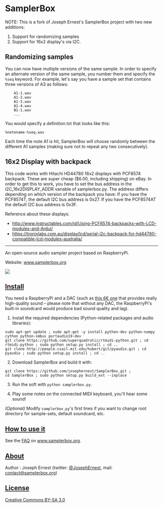 SamplerBox
==========

NOTE: This is a fork of Joseph Ernest's SamplerBox project with two new additions:

1. Support for randomizing samples
2. Support for 16x2 display's via I2C. 


## Randomizing samples

You can now have multiple versions of the same sample. In order to specify an alternate version of the same sample, you number them and specify the `%seq` keyword. For example, let's say you have a sample set that contains three versions of A3 as follows:

		A1-1.wav
		A1-2.wav
		A1-3.wav
		A1-4.wav
		B1-1.wav
		...

You would specify a definition.txt that looks like this:

	%notename-%seq.wav

Each time the note A1 is hit, SamplerBox will choose randomly between the different A1 samples (making sure not to repeat any two consecutively).

## 16x2 Display with backpack

This code works with Hitachi HD44780 16x2 displays with PCF8574 backpack. These are super cheap ($6.00, including shipping) on eBay. In order to get this to work, you have to set the bus address in the I2C_16x2DISPLAY_ADDR variable of samplerbox.py. The address differs depending on which version of the backpack you have: If you have the PCF8574T, the default I2C bus address is 0x27. If you have the PCF8574AT the default I2C bus address is 0x3F. 

Reference about these displays: 

- http://www.instructables.com/id/Using-PCF8574-backpacks-with-LCD-modules-and-Ardui/
- https://tronixlabs.com.au/display/lcd/serial-i2c-backpack-for-hd44780-compatible-lcd-modules-australia/

----

An open-source audio sampler project based on RaspberryPi.

Website: www.samplerbox.org

[![](http://gget.it/flurexml/1.jpg)](https://www.youtube.com/watch?v=yz7GZ8YOjTw)

[Install](#install)
----

You need a RaspberryPi and a DAC (such as [this 6€ one](http://www.ebay.fr/itm/1Pc-PCM2704-5V-Mini-USB-Alimente-Sound-Carte-DAC-decodeur-Board-pr-ordinateur-PC-/231334667385?pt=LH_DefaultDomain_71&hash=item35dc9ee479) that provides really high-quality sound – please note that without any DAC, the RaspberryPi's built-in soundcard would produce bad sound quality and lag).

1. Install the required dependencies (Python-related packages and audio libraries):

  ~~~
  sudo apt-get update ; sudo apt-get -y install python-dev python-numpy cython python-smbus portaudio19-dev
  git clone https://github.com/superquadratic/rtmidi-python.git ; cd rtmidi-python ; sudo python setup.py install ; cd .. 
  git clone http://people.csail.mit.edu/hubert/git/pyaudio.git ; cd pyaudio ; sudo python setup.py install ; cd ..
  ~~~

2. Download SamplerBox and build it with: 

  ~~~
  git clone https://github.com/josephernest/SamplerBox.git ;
  cd SamplerBox ; sudo python setup.py build_ext --inplace
  ~~~

3. Run the soft with `python samplerbox.py`.

4. Play some notes on the connected MIDI keyboard, you'll hear some sound!  

*(Optional)*  Modify `samplerbox.py`'s first lines if you want to change root directory for sample-sets, default soundcard, etc.

<!--  *Note:* Don't install `pyaudio` with `apt-get install python-pyaudio` since this would install version 0.2.4, that wouldn't work for this project. Version 0.2.8 or higher is required. -->

[How to use it](#howto)
----

See the [FAQ](http://www.samplerbox.org/faq) on www.samplerbox.org.


[About](#about)
----

Author : Joseph Ernest (twitter: [@JosephErnest](http:/twitter.com/JosephErnest), mail: [contact@samplerbox.org](mailto:contact@samplerbox.org))


[License](#license)
----

[Creative Commons BY-SA 3.0](http://creativecommons.org/licenses/by-sa/3.0/)
